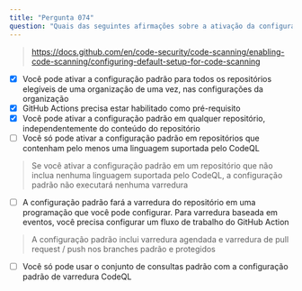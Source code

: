 ```yaml
---
title: "Pergunta 074"
question: "Quais das seguintes afirmações sobre a ativação da configuração padrão de varredura CodeQL são verdadeiras? (Escolha três.)"
---
```



> https://docs.github.com/en/code-security/code-scanning/enabling-code-scanning/configuring-default-setup-for-code-scanning
- [x] Você pode ativar a configuração padrão para todos os repositórios elegíveis de uma organização de uma vez, nas configurações da organização
- [x] GitHub Actions precisa estar habilitado como pré-requisito
- [x] Você pode ativar a configuração padrão em qualquer repositório, independentemente do conteúdo do repositório
- [ ] Você só pode ativar a configuração padrão em repositórios que contenham pelo menos uma linguagem suportada pelo CodeQL
> Se você ativar a configuração padrão em um repositório que não inclua nenhuma linguagem suportada pelo CodeQL, a configuração padrão não executará nenhuma varredura
- [ ] A configuração padrão fará a varredura do repositório em uma programação que você pode configurar. Para varredura baseada em eventos, você precisa configurar um fluxo de trabalho do GitHub Action
> A configuração padrão inclui varredura agendada e varredura de pull request / push nos branches padrão e protegidos
- [ ] Você só pode usar o conjunto de consultas padrão com a configuração padrão de varredura CodeQL
